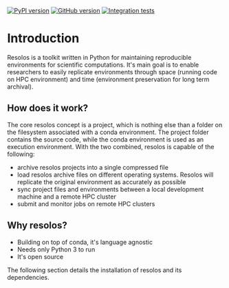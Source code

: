 [![PyPI version](https://badge.fury.io/py/resolos.svg)](https://pypi.org/project/resolos/) 
[![GitHub version](https://badge.fury.io/gh/nuvolos-cloud%2Fresolos.svg)](https://github.com/nuvolos-cloud/resolos)
[![Integration tests](https://github.com/nuvolos-cloud/resolos/actions/workflows/salid-integration-test.yaml/badge.svg)](https://github.com/nuvolos-cloud/resolos/actions/workflows/salid-integration-test.yaml)

# Introduction

Resolos is a toolkit written in Python for maintaining reproducible environments for scientific computations.
It's main goal is to enable researchers to easily replicate environments through space (running code on HPC environment)
and time (environment preservation for long term archival).

## How does it work?

The core resolos concept is a project, which is nothing else than a folder on the filesystem associated
with a conda environment. The project folder contains the source code, while the conda environment is 
used as an execution environment. With the two combined, resolos is capable of the following:

- archive resolos projects into a single compressed file
- load resolos archive files on different operating systems. Resolos will replicate the original environment
as accurately as possible
- sync project files and environments between a local development machine and a remote HPC cluster
- submit and monitor jobs on remote HPC clusters

## Why resolos?

- Building on top of conda, it's language agnostic
- Needs only Python 3 to run
- It's open source 

The following section details the installation of resolos and its dependencies.

